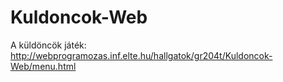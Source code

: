 # Kuldoncok-Web
A küldöncök játék: http://webprogramozas.inf.elte.hu/hallgatok/gr204t/Kuldoncok-Web/menu.html
